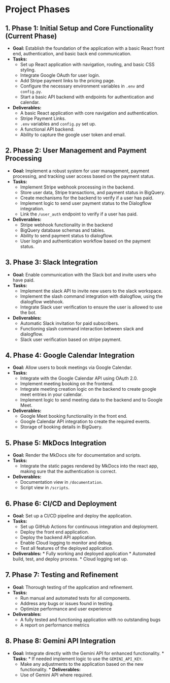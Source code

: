 # Project Phases

## 1. Phase 1: Initial Setup and Core Functionality (Current Phase)

*   **Goal:** Establish the foundation of the application with a basic React front end, authentication, and basic back end communication.
*   **Tasks:**
    *   Set up React application with navigation, routing, and basic CSS styling.
    *   Integrate Google OAuth for user login.
    *   Add Stripe payment links to the pricing page.
    *   Configure the necessary environment variables in `.env` and `config.py`.
    *   Start a basic API backend with endpoints for authentication and calendar.
*   **Deliverables:**
    *   A basic React application with core navigation and authentication.
    *    Stripe Payment Links.
    *   `.env` variables and `config.py` set up.
    *   A functional API backend.
    *    Ability to capture the google user token and email.

## 2. Phase 2: User Management and Payment Processing

*   **Goal:** Implement a robust system for user management, payment processing, and tracking user access based on the payment status.
*   **Tasks:**
    *   Implement Stripe webhook processing in the backend.
    *   Store user data, Stripe transactions, and payment status in BigQuery.
    *   Create mechanisms for the backend to verify if a user has paid.
    *   Implement logic to send user payment status to the Dialogflow integration.
     * Link the `/user_auth` endpoint to verify if a user has paid.
*   **Deliverables:**
    *   Stripe webhook functionality in the backend
    *   BigQuery database schemas and tables.
    *   Ability to send payment status to dialogflow.
    *   User login and authentication workflow based on the payment status.

## 3. Phase 3: Slack Integration

*   **Goal:** Enable communication with the Slack bot and invite users who have paid.
*   **Tasks:**
    *   Implement the slack API to invite new users to the slack workspace.
    *   Implement the slash command integration with dialogflow, using the dialogflow webhook.
    *   Integrate Slack user verification to ensure the user is allowed to use the bot.
*   **Deliverables:**
    *   Automatic Slack invitation for paid subscribers.
    *   Functioning slash command interaction between slack and dialogflow.
    *   Slack user verification based on stripe payment.

## 4. Phase 4: Google Calendar Integration

*   **Goal:** Allow users to book meetings via Google Calendar.
*   **Tasks:**
    *   Integrate with the Google Calendar API using OAuth 2.0.
    *   Implement meeting booking on the frontend.
    *   Integrate meeting creation logic on the backend to create google meet entries in your calendar.
    *   Implement logic to send meeting data to the backend and to Google Meet.
*   **Deliverables:**
    *   Google Meet booking functionality in the front end.
    *   Google Calendar API integration to create the required events.
    *   Storage of booking details in BigQuery.

## 5. Phase 5: MkDocs Integration

*   **Goal:** Render the MkDocs site for documentation and scripts.
*   **Tasks:**
    *   Integrate the static pages rendered by MkDocs into the react app, making sure that the authentication is correct.
*   **Deliverables:**
    *   Documentation view in `/documentation`.
    *   Script view in `/scripts`.

## 6. Phase 6: CI/CD and Deployment

*   **Goal:** Set up a CI/CD pipeline and deploy the application.
*   **Tasks:**
    *   Set up GitHub Actions for continuous integration and deployment.
    *   Deploy the front end application.
    *   Deploy the backend API application.
    *   Enable Cloud logging to monitor and debug.
    *   Test all features of the deployed application.
*   **Deliverables:**
        *   Fully working and deployed application
        *   Automated build, test, and deploy process.
        *   Cloud logging set up.

## 7. Phase 7: Testing and Refinement

*   **Goal:** Thorough testing of the application and refinement.
*   **Tasks:**
    *   Run manual and automated tests for all components.
    *   Address any bugs or issues found in testing.
    *   Optimize performance and user experience
*   **Deliverables:**
    *   A fully tested and functioning application with no outstanding bugs
    *   A report on performance metrics

## 8. Phase 8: Gemini API Integration
 *   **Goal:** Integrate directly with the Gemini API for enhanced functionality.
    *   **Tasks:**
           * If needed implement logic to use the `GEMINI_API_KEY`.
        *  Make any adjustments to the application based on the new functionality.
    *  **Deliverables:**
        *  Use of Gemini API where required.
